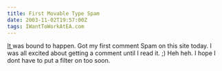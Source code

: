 ```yaml
---
title: First Movable Type Spam
date: 2003-11-02T19:57:00Z
tags: IWantToWorkAtEA.com
---
```

[It ][1]was bound to happen. Got my first comment Spam on this site today. I was all excited about getting a comment until I read it. ;) Heh heh. I hope I dont have to put a filter on too soon.

 [1]: http://it.slashdot.org/story/03/10/27/1739206/spam-rapidly-increasing-in-weblog-comments
